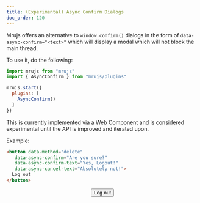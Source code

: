```yaml
---
title: (Experimental) Async Confirm Dialogs
doc_order: 120
---
```


Mrujs offers an alternative to `window.confirm()` dialogs in the form of
`data-async-confirm="<text>"` which will display a modal which will not block the
main thread.

To use it, do the following:

```js
import mrujs from "mrujs"
import { AsyncConfirm } from "mrujs/plugins"

mrujs.start({
  plugins: [
    AsyncConfirm()
  ]
})
```

This is currently implemented via a Web Component and is considered
experimental until the API is improved and iterated upon.

Example:

```html
<button data-method="delete"
   data-async-confirm="Are you sure?"
   data-async-confirm-text="Yes, Logout!"
   data-async-cancel-text="Absolutely not!">
  Log out
</button>
```

<p align="middle">
  <button class="btn btn--primary"
    data-method="delete"
    data-async-confirm="Are you sure?"
    data-async-confirm-ok="Yes, Logout!"
    data-async-confirm-cancel="No! Absolutely not!">
    Log out
  </button>
</p>
